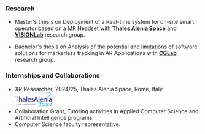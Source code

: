 ### Research

- Master's thesis on Deployment of a Real-time system for on-site smart operator based on a MR Headset with <a href='https://www.thalesaleniaspace.com/en' target="_blank"><strong>Thales Alenia Space</strong></a> and <a href='https://visionlab.di.uniroma1.it/' target="_blank"><strong>VISIONLab</strong></a> research group.

- Bachelor's thesis on Analysis of the potential and limitations of software solutions for markerless tracking in AR Applications with <a href='https://docenti.unisa.it/en/research/laboratories?id=138' target="_blank"><strong>CGLab</strong></a> research group.

### Internships and Collaborations

- XR Researcher, 2024/25, Thales Alenia Space, Rome, Italy <a><img src='./static/assets/img/Thales_Alenia_Space_Logo.svg.png' width='20%'></img></a>
- Collaboration Grant, Tutoring activities in Applied Computer Science and Artificial Intelligence programs.
- Computer Science faculty representative.
